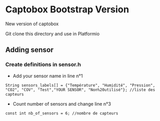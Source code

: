 # Captobox Bootstrap Version
New version of captobox

Git clone this directory and use in Platformio

## Adding sensor
### Create definitions in sensor.h
- Add your sensor name in line n°1

``` String sensors_labels[] = {"Température", "Humidité", "Pression", "CO2", "COV", "Test","YOUR SENSOR", "Non%20utilisé"}; //liste des capteurs ```

- Count number of sensors and change line n°3

``` const int nb_of_sensors = 6; //nombre de capteurs ``` 
